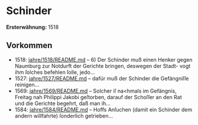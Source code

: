 # Schinder

**Ersterwähnung:** 1518

## Vorkommen
- 1518: [jahre/1518/README.md](../jahre/1518/README.md) – 6) Der Schinder muß einen Henker gegen Naumburg
zur Notdurft der Gerichte bringen, deswegen der Stadt-
vogt ihm ſolches befehlen ſolle, jedo...
- 1527: [jahre/1527/README.md](../jahre/1527/README.md) – dafür muß der Schinder die Gefängniſſe
reinigen...
- 1569: [jahre/1569/README.md](../jahre/1569/README.md) – Solcher iſ na<hmals im Gefängnis, Freitag nah
Philippi Jakobi geſtorben, darauf der Schoſſer an den
Rat und die Gerichte begehrt, daß man ih...
- 1584: [jahre/1584/README.md](../jahre/1584/README.md) – Hoffs Anſuchen (damit ein Schinder dem
andern willfahrte) ſonderlich getrieben...

